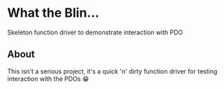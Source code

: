 # What the Blin...

Skeleton function driver to demonstrate interaction with PDO

## About

This isn't a serious project, it's a quick 'n' dirty function driver for testing interaction with the  PDOs 😁
